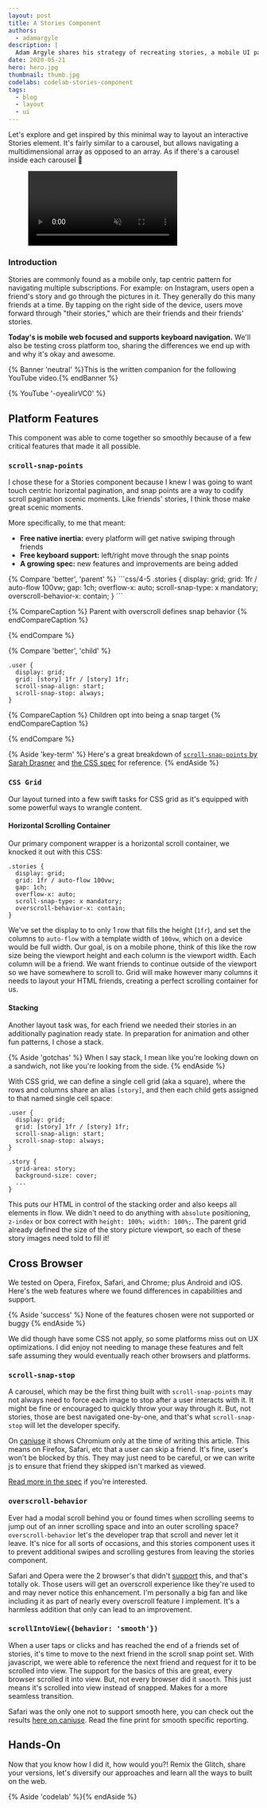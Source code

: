 ```yaml
---
layout: post
title: A Stories Component
authors:
  - adamargyle
description: |
  Adam Argyle shares his strategy of recreating stories, a mobile UI pattern commonly found on native platforms, with web technology. With CSS grid and scroll-snap-points it turned out to be swift work.
date: 2020-05-21
hero: hero.jpg
thumbnail: thumb.jpg
codelabs: codelab-stories-component
tags:
  - blog
  - layout
  - ui
---
```


Let's explore and get inspired by this minimal way to layout an interactive Stories element. It's fairly similar to a carousel, but allows navigating a multidimensional array as opposed to an array. As if there's a carousel inside each carousel 🤯 

<figure class="w-figure w-figure--fullbleed">
  <video playsinline controls autoplay loop muted class="w-screenshot">
    <!-- <source src="https://storage.googleapis.com/web-dev-assets/macos-system-ui/system-ui_wght.webm" type="video/webm"> -->
    <source src="https://storage.googleapis.com/web-dev-assets/gui-challenges/stories-desktop-demo.mp4">
  </video>
</figure>

### Introduction
Stories are commonly found as a mobile only, tap centric pattern for navigating multiple subscriptions. For example: on Instagram, users open a friend's story and go through the pictures in it. They generally do this many friends at a time. By tapping on the right side of the device, users move forward through "their stories," which are their friends and their friends' stories.

**Today's is mobile web focused and supports keyboard navigation.** We'll also be testing cross platform too, sharing the differences we end up with and why it's okay and awesome.  

{% Banner 'neutral' %}This is the written companion for the following YouTube video.{% endBanner %}

{% YouTube '-oyeaIirVC0' %}

## Platform Features
This component was able to come together so smoothly because of a few critical features that made it all possible. 

### `scroll-snap-points`
I chose these for a Stories component because I knew I was going to want touch centric horizontal pagination, and snap points are a way to codify scroll pagination scenic moments. Like friends' stories, I think those make great scenic moments. 

More specifically, to me that meant:
- **Free native inertia:** every platform will get native swiping through friends
- **Free keyboard support:** left/right move through the snap points
- **A growing spec:** new features and improvements are being added

<div class="w-columns">
{% Compare 'better', 'parent' %}
```css/4-5
.stories {
  display: grid;
  grid: 1fr / auto-flow 100vw;
  gap: 1ch;
  overflow-x: auto;
  scroll-snap-type: x mandatory;
  overscroll-behavior-x: contain;
}
```

{% CompareCaption %}
Parent with overscroll defines snap behavior
{% endCompareCaption %}

{% endCompare %}

{% Compare 'better', 'child' %}
```css/3-4
.user {
  display: grid;
  grid: [story] 1fr / [story] 1fr;
  scroll-snap-align: start;
  scroll-snap-stop: always;
}
```

{% CompareCaption %}
Children opt into being a snap target
{% endCompareCaption %}

{% endCompare %}
</div>

{% Aside 'key-term' %}
Here's a great breakdown of [`scroll-snap-points` by Sarah Drasner](https://css-tricks.com/introducing-css-scroll-snap-points/) and [the CSS spec](https://www.w3.org/TR/css-scroll-snap-1/) for reference.
{% endAside %}


### `CSS Grid`
Our layout turned into a few swift tasks for CSS grid as it's equipped with some powerful ways to wrangle content. 

#### Horizontal Scrolling Container
Our primary component wrapper is a horizontal scroll container, we knocked it out with this CSS:

```css/1-3
.stories {
  display: grid;
  grid: 1fr / auto-flow 100vw;
  gap: 1ch;
  overflow-x: auto;
  scroll-snap-type: x mandatory;
  overscroll-behavior-x: contain;
}
```

We've set the display to to only 1 row that fills the height (`1fr`), and set the columns to `auto-flow` with a template width of `100vw`, which on a device would be full width. Our goal, is on a mobile phone, think of this like the row size being the viewport height and each column is the viewport width. Each column will be a friend. We want friends to continue outside of the viewport so we have somewhere to scroll to. Grid will make however many columns it needs to layout your HTML friends, creating a perfect scrolling container for us. 

#### Stacking
Another layout task was, for each friend we needed their stories in an additionally pagination ready state. In preparation for animation and other fun patterns, I chose a stack. 

{% Aside 'gotchas' %}
When I say stack, I mean like you're looking down on a sandwich, not like you're looking from the side. 
{% endAside %}

With CSS grid, we can define a single cell grid (aka a square), where the rows and columns share an alias `[story]`, and then each child gets assigned to that named single cell space: 

```css/1-2
.user {
  display: grid;
  grid: [story] 1fr / [story] 1fr;
  scroll-snap-align: start;
  scroll-snap-stop: always;
}
```

```css/1-1
.story {
  grid-area: story;
  background-size: cover;
  ...
}
```

This puts our HTML in control of the stacking order and also keeps all elements in flow. We didn't need to do anything with `absolute` positioning, `z-index` or box correct with `height: 100%; width: 100%;`. The parent grid already defined the size of the story picture viewport, so each of these story images need told to fill it!

## Cross Browser
We tested on Opera, Firefox, Safari, and Chrome; plus Android and iOS. Here's the web features where we found differences in capabilities and support. 

{% Aside 'success' %}
None of the features chosen were not supported or buggy
{% endAside %}

We did though have some CSS not apply, so some platforms miss out on UX optimizations. I did enjoy not needing to manage these features and felt safe assuming they would eventually reach other browsers and platforms. 

### `scroll-snap-stop`
A carousel, which may be the first thing built with `scroll-snap-points` may not always need to force each image to stop after a user interacts with it. It might be fine or encouraged to quickly throw your way through it. But, not stories, those are best navigated one-by-one, and that's what `scroll-snap-stop` will let the developer specify. 

On [caniuse](https://caniuse.com/#search=scroll-snap-stop) it shows Chromium only at the time of writing this article. This means on Firefox, Safari, etc that a user can skip a friend. It's fine, user's won't be blocked by this. They may just need to be careful, or we can write js to ensure that friend they skipped isn't marked as viewed.

[Read more in the spec](https://www.w3.org/TR/css-scroll-snap-1/#scroll-snap-stop) if you're interested.

### `overscroll-behavior`
Ever had a modal scroll behind you or found times when scrolling seems to jump out of an inner scrolling space and into an outer scrolling space? `overscroll-behavior` let's the developer trap that scroll and never let it leave. It's nice for all sorts of occasions, and this stories component uses it to prevent additional swipes and scrolling gestures from leaving the stories component. 

Safari and Opera were the 2 browser's that didn't [support](https://caniuse.com/#search=overscroll-behavior) this, and that's totally ok. Those users will get an overscroll experience like they're used to and may never notice this enhancement. I'm personally a big fan and like including it as part of nearly every overscroll feature I implement. It's a harmless addition that only can lead to an improvement.

### `scrollIntoView({behavior: 'smooth'})`
When a user taps or clicks and has reached the end of a friends set of stories, it's time to move to the next friend in the scroll snap point set. With javascript, we were able to reference the next friend and request for it to be scrolled into view. The support for the basics of this are great, every browser scrolled it into view. But, not every browser did it `smooth`. This just means it's scrolled into view instead of snapped. Makes for a more seamless transition.

Safari was the only one not to support smooth here, you can check out the results [here on caniuse](https://caniuse.com/#feat=scrollintoview). Read the fine print for smooth specific reporting. 

## Hands-On
Now that you know how I did it, how would you?! Remix the Glitch, share your versions, let's diversify our approaches and learn all the ways to built on the web.

{% Aside 'codelab' %}{% endAside %}